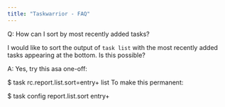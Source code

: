 ```yaml
---
title: "Taskwarrior - FAQ"
---
```


Q: How can I sort by most recently added tasks?

I would like to sort the output of `task list` with the most recently added tasks appearing at the bottom. Is this possible?

A: Yes, try this asa one-off:

$ task rc.report.list.sort=entry+ list
To make this permanent:

$ task config report.list.sort entry+

